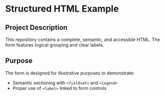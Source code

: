 # Structured HTML  Example

## Project Description

This repository contains a complete, semantic, and accessible HTML. The form features logical grouping and clear labels.

## Purpose

The form is designed for illustrative purposes to demonstrate:
- Semantic sectioning with `<fieldset>` and `<legend>`
- Proper use of `<label>` linked to form controls